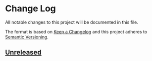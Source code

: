 # Change Log

All notable changes to this project will be documented in this file.

The format is based on [Keep a Changelog](https://keepachangelog.com/)
and this project adheres to [Semantic Versioning](https://semver.org/).

## [Unreleased]

[Unreleased]: https://github.com/makenew/latex-project/compare/v0.0.0...HEAD

